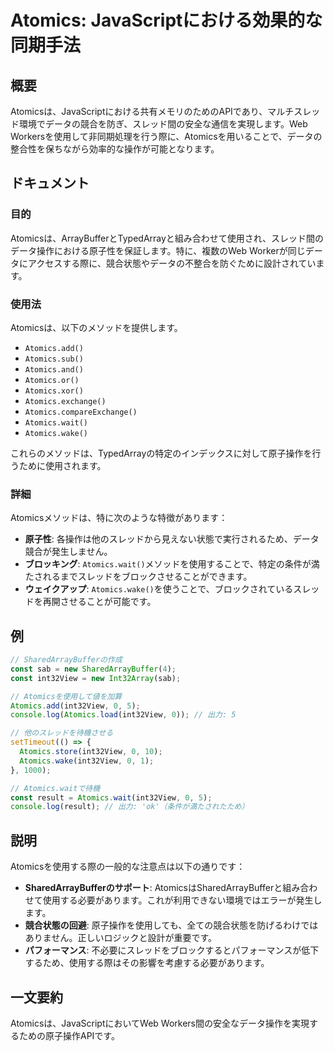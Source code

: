 <!--
Meta Description: # Atomics: JavaScriptにおける効果的な同期手法 ## 概要 Atomicsは、JavaScriptにおける共有メモリのためのAPIであり、マルチスレッド環境でデータの競合を防ぎ、スレッド間の安全な通信を実現します。Web Workersを使用して非同期処理を行う際に、Atomic...
Meta Keywords: atomics, int32view, atomicsは, wait, wake
-->

# Atomics: JavaScriptにおける効果的な同期手法

## 概要
Atomicsは、JavaScriptにおける共有メモリのためのAPIであり、マルチスレッド環境でデータの競合を防ぎ、スレッド間の安全な通信を実現します。Web Workersを使用して非同期処理を行う際に、Atomicsを用いることで、データの整合性を保ちながら効率的な操作が可能となります。

## ドキュメント
### 目的
Atomicsは、ArrayBufferとTypedArrayと組み合わせて使用され、スレッド間のデータ操作における原子性を保証します。特に、複数のWeb Workerが同じデータにアクセスする際に、競合状態やデータの不整合を防ぐために設計されています。

### 使用法
Atomicsは、以下のメソッドを提供します。
- `Atomics.add()`
- `Atomics.sub()`
- `Atomics.and()`
- `Atomics.or()`
- `Atomics.xor()`
- `Atomics.exchange()`
- `Atomics.compareExchange()`
- `Atomics.wait()`
- `Atomics.wake()`

これらのメソッドは、TypedArrayの特定のインデックスに対して原子操作を行うために使用されます。

### 詳細
Atomicsメソッドは、特に次のような特徴があります：
- **原子性**: 各操作は他のスレッドから見えない状態で実行されるため、データ競合が発生しません。
- **ブロッキング**: `Atomics.wait()`メソッドを使用することで、特定の条件が満たされるまでスレッドをブロックさせることができます。
- **ウェイクアップ**: `Atomics.wake()`を使うことで、ブロックされているスレッドを再開させることが可能です。

## 例
```javascript
// SharedArrayBufferの作成
const sab = new SharedArrayBuffer(4);
const int32View = new Int32Array(sab);

// Atomicsを使用して値を加算
Atomics.add(int32View, 0, 5);
console.log(Atomics.load(int32View, 0)); // 出力: 5

// 他のスレッドを待機させる
setTimeout(() => {
  Atomics.store(int32View, 0, 10);
  Atomics.wake(int32View, 0, 1);
}, 1000);

// Atomics.waitで待機
const result = Atomics.wait(int32View, 0, 5);
console.log(result); // 出力: 'ok'（条件が満たされたため）
```

## 説明
Atomicsを使用する際の一般的な注意点は以下の通りです：
- **SharedArrayBufferのサポート**: AtomicsはSharedArrayBufferと組み合わせて使用する必要があります。これが利用できない環境ではエラーが発生します。
- **競合状態の回避**: 原子操作を使用しても、全ての競合状態を防げるわけではありません。正しいロジックと設計が重要です。
- **パフォーマンス**: 不必要にスレッドをブロックするとパフォーマンスが低下するため、使用する際はその影響を考慮する必要があります。

## 一文要約
Atomicsは、JavaScriptにおいてWeb Workers間の安全なデータ操作を実現するための原子操作APIです。